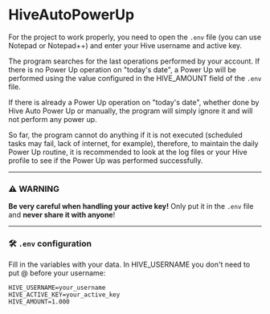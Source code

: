 # HiveAutoPowerUp

For the project to work properly, you need to open the `.env` file (you can use Notepad or Notepad++) and enter your Hive username and active key.

The program searches for the last operations performed by your account. If there is no Power Up operation on "today's date", a Power Up will be performed using the value configured in the HIVE_AMOUNT field of the `.env` file.

If there is already a Power Up operation on "today's date", whether done by Hive Auto Power Up or manually, the program will simply ignore it and will not perform any power up.

So far, the program cannot do anything if it is not executed (scheduled tasks may fail, lack of internet, for example), therefore, to maintain the daily Power Up routine, it is recommended to look at the log files or your Hive profile to see if the Power Up was performed successfully.

---
### ⚠️ WARNING
**Be very careful when handling your active key!**
Only put it in the `.env` file and **never share it with anyone**!

---
### 🛠️ `.env` configuration

Fill in the variables with your data. In HIVE_USERNAME you don't need to put @ before your username:

```env
HIVE_USERNAME=your_username
HIVE_ACTIVE_KEY=your_active_key
HIVE_AMOUNT=1.000
